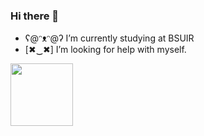 ### Hi there 👋



- ʕ@ᵔᴥᵔ@ʔ I’m currently studying at BSUIR
- [✖‿✖] I’m looking for help with myself. 

<img src="https://upload.wikimedia.org/wikipedia/commons/6/64/Trefoil_knot_conways_game_of_life.gif" width="100" height="100" />
